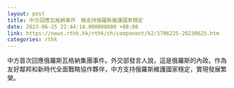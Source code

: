```yaml
---
layout: post
title: 中方回應瓦格納事件　稱支持俄羅斯維護國家穩定
date: 2023-06-25 22:44:14.000000000 +08:00
link: https://news.rthk.hk/rthk/ch/component/k2/1706225-20230625.htm
categories: rthk
---
```


中方首次回應俄羅斯瓦格納集團事件。外交部發言人說，這是俄羅斯的內政。作為友好鄰邦和新時代全面戰略協作夥伴，中方支持俄羅斯維護國家穩定，實現發展繁榮。
